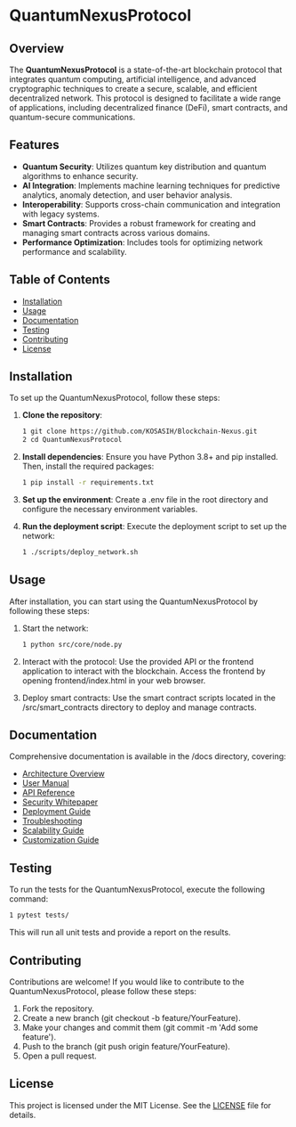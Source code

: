 # QuantumNexusProtocol

## Overview

The **QuantumNexusProtocol** is a state-of-the-art blockchain protocol that integrates quantum computing, artificial intelligence, and advanced cryptographic techniques to create a secure, scalable, and efficient decentralized network. This protocol is designed to facilitate a wide range of applications, including decentralized finance (DeFi), smart contracts, and quantum-secure communications.

## Features

- **Quantum Security**: Utilizes quantum key distribution and quantum algorithms to enhance security.
- **AI Integration**: Implements machine learning techniques for predictive analytics, anomaly detection, and user behavior analysis.
- **Interoperability**: Supports cross-chain communication and integration with legacy systems.
- **Smart Contracts**: Provides a robust framework for creating and managing smart contracts across various domains.
- **Performance Optimization**: Includes tools for optimizing network performance and scalability.

## Table of Contents

- [Installation](#installation)
- [Usage](#usage)
- [Documentation](#documentation)
- [Testing](#testing)
- [Contributing](#contributing)
- [License](#license)

## Installation

To set up the QuantumNexusProtocol, follow these steps:

1. **Clone the repository**:
   ```bash
   1 git clone https://github.com/KOSASIH/Blockchain-Nexus.git
   2 cd QuantumNexusProtocol
   ```

2. **Install dependencies**: Ensure you have Python 3.8+ and pip installed. Then, install the required packages:

   ```bash
   1 pip install -r requirements.txt
   ```

3. **Set up the environment**: Create a .env file in the root directory and configure the necessary environment variables.

4. **Run the deployment script**: Execute the deployment script to set up the network:

   ```bash
   1 ./scripts/deploy_network.sh
   ```

## Usage
After installation, you can start using the QuantumNexusProtocol by following these steps:

1. Start the network:

   ```bash
   1 python src/core/node.py
   ```

2. Interact with the protocol: Use the provided API or the frontend application to interact with the blockchain. Access the frontend by opening frontend/index.html in your web browser.

3. Deploy smart contracts: Use the smart contract scripts located in the /src/smart_contracts directory to deploy and manage contracts.

## Documentation
Comprehensive documentation is available in the /docs directory, covering:

- [Architecture Overview](architecture_overview.md) 
- [User Manual](user_manual.md) 
- [API Reference](API_reference.md) 
- [Security Whitepaper](security_whitepaper.md) 
- [Deployment Guide](deployment_guide.md) 
- [Troubleshooting](troubleshooting.md) 
- [Scalability Guide](scalability_guide.md) 
- [Customization Guide](customization_guide.md) 

## Testing
To run the tests for the QuantumNexusProtocol, execute the following command:

   ```bash
   1 pytest tests/
   ```

This will run all unit tests and provide a report on the results.

## Contributing
Contributions are welcome! If you would like to contribute to the QuantumNexusProtocol, please follow these steps:

1. Fork the repository.
2. Create a new branch (git checkout -b feature/YourFeature).
3. Make your changes and commit them (git commit -m 'Add some feature').
4. Push to the branch (git push origin feature/YourFeature).
5. Open a pull request.

## License
This project is licensed under the MIT License. See the [LICENSE](LICENSE) file for details.
